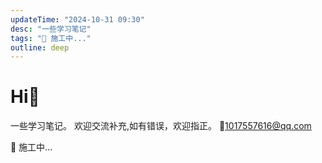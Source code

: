 ```yaml
---
updateTime: "2024-10-31 09:30"
desc: "一些学习笔记"
tags: "🚧 施工中..."
outline: deep
---
```


# Hi👋

一些学习笔记。
欢迎交流补充,如有错误，欢迎指正。
📮1017557616@qq.com

🚧 施工中...
